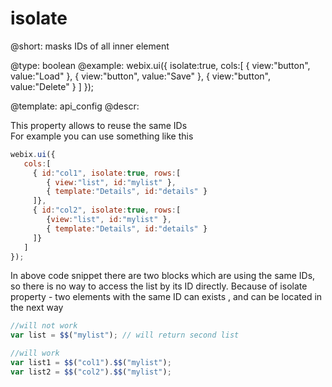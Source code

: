 isolate
=======


@short: masks IDs of all inner element
	

@type: boolean
@example:
webix.ui({
		isolate:true,
		cols:[
			{ view:"button", value:"Load" },
			{ view:"button", value:"Save" },
            { view:"button", value:"Delete" }
		]
});
 


@template:	api_config
@descr:

This property allows to reuse the same IDs  
For example you can use something like this

~~~js
webix.ui({
   cols:[
     { id:"col1", isolate:true, rows:[
     	{ view:"list", id:"mylist" },
        { template:"Details", id:"details" }
     ]},
     { id:"col2", isolate:true, rows:[
     	{view:"list", id:"mylist" },
        { template:"Details", id:"details" }
     ]}
   ]
});
~~~

In above code snippet there are two blocks which are using the same IDs, so there is no way to access the list by its ID directly.
Because of isolate property - two elements with the same ID can exists , and can be located in the next way

~~~js
//will not work
var list = $$("mylist"); // will return second list

//will work
var list1 = $$("col1").$$("mylist");
var list2 = $$("col2").$$("mylist");
~~~